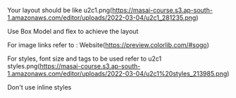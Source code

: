 Your layout should be like u2c1.png(https://masai-course.s3.ap-south-1.amazonaws.com/editor/uploads/2022-03-04/u2c1_281235.png)

Use Box Model and flex to achieve the layout

For image links refer to : Website(https://preview.colorlib.com/#sogo)

For styles, font size and tags to be used refer to u2c1 styles.png(https://masai-course.s3.ap-south-1.amazonaws.com/editor/uploads/2022-03-04/u2c1%20styles_213985.png)

Don't use inline styles
